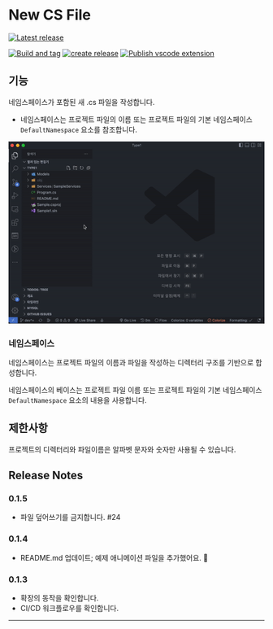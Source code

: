 # New CS File

<!--
![Visual Studio Marketplace Version](https://img.shields.io/visual-studio-marketplace/v/bbonkr.kr-bbon-vscode-plugins-newcsfile?style=for-the-badge)
-->

[![Latest release](https://img.shields.io/github/v/release/bbonkr/vscode-extensions-new-cs-file?style=for-the-badge)](https://marketplace.visualstudio.com/items?itemName=bbonkr.kr-bbon-vscode-plugins-newcsfile)

[![Build and tag](https://github.com/bbonkr/vscode-extensions-new-cs-file/actions/workflows/build-and-tag.yml/badge.svg)](https://github.com/bbonkr/vscode-extensions-new-cs-file/actions/workflows/build-and-tag.yml) [![create release](https://github.com/bbonkr/vscode-extensions-new-cs-file/actions/workflows/create-release.yml/badge.svg)](https://github.com/bbonkr/vscode-extensions-new-cs-file/actions/workflows/create-release.yml) [![Publish vscode extension](https://github.com/bbonkr/vscode-extensions-new-cs-file/actions/workflows/publish-vscode-extension.yml/badge.svg)](https://github.com/bbonkr/vscode-extensions-new-cs-file/actions/workflows/publish-vscode-extension.yml)

## 기능

네임스페이스가 포함된 새 .cs 파일을 작성합니다.

- 네임스페이스는 프로젝트 파일의 이름 또는 프로젝트 파일의 기본 네임스페이스 `DefaultNamespace` 요소를 참조합니다.

<!--

> Tip: Many popular extensions utilize animations. This is an excellent way to show off your extension! We recommend short, focused animations that are easy to follow.
-->

![example](./assets/example.gif)

### 네임스페이스

네임스페이스는 프로젝트 파일의 이름과 파일을 작성하는 디렉터리 구조를 기반으로 합성합니다.

네임스페이스의 베이스는 프로젝트 파일 이름 또는 프로젝트 파일의 기본 네임스페이스 `DefaultNamespace` 요소의 내용을 사용합니다.

## 제한사항

프로젝트의 디렉터리와 파일이름은 알파벳 문자와 숫자만 사용될 수 있습니다.

## Release Notes

### 0.1.5

- 파일 덮어쓰기를 금지합니다. #24

### 0.1.4

- README.md 업데이트; 예제 애니메이션 파일을 추가했어요. 🫣

### 0.1.3

- 확장의 동작을 확인합니다.
- CI/CD 워크플로우를 확인합니다.

---
